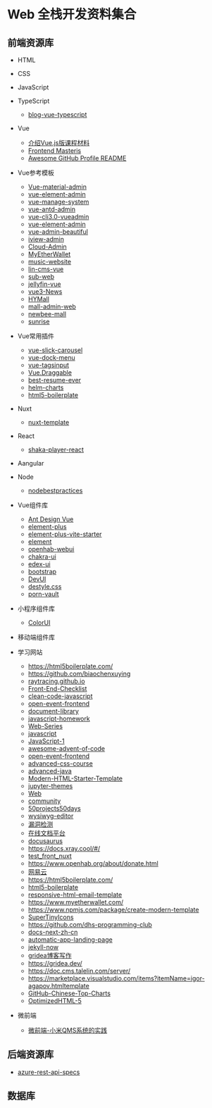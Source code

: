 # Web 全栈开发资料集合
## 前端资源库
- HTML
- CSS
- JavaScript
- TypeScript

  - [blog-vue-typescript](https://github.com/yongbolu/blog-vue-typescript)
- Vue
  - [介绍Vue.js版课程材料](https://github.com/yongbolu/intro-to-vue)
  - [Frontend Masteris](https://frontendmasters.com/workshops/vue-v2/)
  - [Awesome GitHub Profile README](https://github.com/yongbolu/awesome-github-profile-readme)
- Vue参考模板

  - [Vue-material-admin](https://github.com/tookit/vue-material-admin)
  - [vue-element-admin](https://github.com/yongbolu/vue-element-admin)
  - [vue-manage-system](https://github.com/lin-xin/vue-manage-system)
  - [vue-antd-admin](https://github.com/yongbolu/vue-antd-admin)
  - [vue-cli3.0-vueadmin](https://github.com/yongbolu/vue-cli3.0-vueadmin)
  - [vue-element-admin](https://github.com/yongbolu/vue-element-admin)
  - [vue-admin-beautiful](https://github.com/yongbolu/vue-admin-beautiful)
  - [iview-admin](https://github.com/yongbolu/iview-admin)
  - [Cloud-Admin](https://github.com/yongbolu/Cloud-Admin)
  - [MyEtherWallet](https://github.com/yongbolu/MyEtherWallet)
  - [music-website](https://github.com/yongbolu/music-website)
  - [lin-cms-vue](https://github.com/yongbolu/lin-cms-vue)
  - [sub-web](https://github.com/yongbolu/sub-web)
  - [jellyfin-vue](https://github.com/yongbolu/jellyfin-vue)
  - [vue3-News](https://github.com/yongbolu/vue3-News)
  - [HYMall](https://github.com/yongbolu/HYMall)
  - [mall-admin-web](https://github.com/yongbolu/mall-admin-web)
  - [newbee-mall](https://github.com/yongbolu/newbee-mall)
  - [sunrise](https://github.com/yongbolu/sunrise)
- Vue常用插件
  - [vue-slick-carousel](https://github.com/yongbolu/vue-slick-carousel.git)
  - [vue-dock-menu](https://github.com/yongbolu/vue-dock-menu)
  - [vue-tagsinput](https://github.com/yongbolu/vue-tagsinput)
  - [Vue.Draggable](https://github.com/yongbolu/Vue.Draggable)
  - [best-resume-ever](https://github.com/yongbolu/best-resume-ever)
  - [helm-charts](https://github.com/yongbolu/helm-charts)
  - [html5-boilerplate](https://github.com/yongbolu/html5-boilerplate)
- Nuxt
  - [nuxt-template](https://github.com/yongbolu/nuxt-template)
- React

    - [shaka-player-react](https://github.com/yongbolu/shaka-player-react)
- Aangular
- Node
    - [nodebestpractices](https://github.com/yongbolu/nodebestpractices)
- Vue组件库
  
  - [Ant Design Vue](https://antdv.com/docs/vue/introduce-cn/)
  - [element-plus](https://github.com/yongbolu/element-plus)
  - [element-plus-vite-starter](https://github.com/yongbolu/element-plus-vite-starter)
  - [element](https://github.com/yongbolu/element)
  - [openhab-webui](https://github.com/yongbolu/openhab-webui)
  - [chakra-ui](https://github.com/yongbolu/chakra-ui)
  - [edex-ui](https://github.com/yongbolu/edex-ui)
  - [bootstrap](https://github.com/yongbolu/bootstrap)
  - [DevUI](https://devui.design/home)
  - [destyle.css](https://github.com/yongbolu/destyle.css)
  - [ porn-vault](https://github.com/yongbolu/porn-vault)
- 小程序组件库
  
  - [ColorUI](https://github.com/weilanwl/ColorUI?utm_source=gold_browser_extension)
- 移动端组件库
- 学习网站

  - https://html5boilerplate.com/
  - https://github.com/biaochenxuying
  - [raytracing.github.io](https://github.com/yongbolu/raytracing.github.io)
  - [Front-End-Checklist](https://github.com/yongbolu/Front-End-Checklist)
  - [clean-code-javascript](https://github.com/yongbolu/clean-code-javascript)
  - [open-event-frontend](https://github.com/yongbolu/open-event-frontend)
  - [document-library](https://github.com/yongbolu/document-library)
  - [javascript-homework](https://github.com/yongbolu/javascript-homework)
  - [Web-Series](https://github.com/yongbolu/Web-Series)
  - [javascript](https://github.com/yongbolu/javascript)
  - [JavaScript-1](https://github.com/yongbolu/JavaScript-1)
  - [awesome-advent-of-code](https://github.com/yongbolu/awesome-advent-of-code)
  - [open-event-frontend](https://github.com/yongbolu/open-event-frontend)
  - [advanced-css-course](https://github.com/yongbolu/advanced-css-course)
  - [advanced-java](https://github.com/yongbolu/advanced-java)
  - [Modern-HTML-Starter-Template](https://github.com/yongbolu/Modern-HTML-Starter-Template)
  - [jupyter-themes](https://github.com/yongbolu/jupyter-themes)
  - [Web](https://github.com/yongbolu/Web)
  - [community](https://github.com/yongbolu/community)
  - [50projects50days](https://github.com/yongbolu/50projects50days)
  - [wysiwyg-editor](https://github.com/yongbolu/wysiwyg-editor)
  - [漏洞检测](https://github.com/yongbolu/xray)
  - [在线文档平台](https://github.com/yongbolu/Ink-wash-docs)
  - [docusaurus](https://github.com/yongbolu/docusaurus)
  - https://docs.xray.cool/#/
  - [test_front_nuxt](https://github.com/yongbolu/test_front)
  - https://www.openhab.org/about/donate.html
  - [网易云](https://github.com/yongbolu/wyy)
  - https://html5boilerplate.com/
  - [html5-boilerplate](https://github.com/yongbolu/html5-boilerplate)
  - [responsive-html-email-template](https://github.com/yongbolu/responsive-html-email-template)
  - https://www.myetherwallet.com/
  - https://www.npmjs.com/package/create-modern-template
  - [SuperTinyIcons](https://github.com/yongbolu/SuperTinyIcons)
  - https://github.com/dhs-programming-club
  - [docs-next-zh-cn](https://github.com/yongbolu/docs-next-zh-cn)
  - [automatic-app-landing-page](https://github.com/yongbolu/automatic-app-landing-page)
  - [jekyll-now](https://github.com/yongbolu/jekyll-now)
  - [gridea博客写作](https://github.com/yongbolu/gridea)
  - https://gridea.dev/
  - https://doc.cms.talelin.com/server/
  - https://marketplace.visualstudio.com/items?itemName=igor-agapov.htmltemplate
  - [GitHub-Chinese-Top-Charts](https://github.com/yongbolu/GitHub-Chinese-Top-Charts)
  - [OptimizedHTML-5](https://github.com/agragregra/OptimizedHTML-5)
- 微前端

    - [微前端-小米QMS系统的实践](https://juejin.cn/post/6903390529103511566?utm_source=gold_browser_extension)

## 后端资源库

- [azure-rest-api-specs](https://github.com/xuanzhaotech/azure-rest-api-specs)

## 数据库